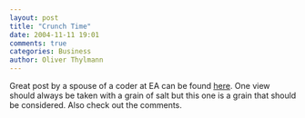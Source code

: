 ```yaml
---
layout: post
title: "Crunch Time"
date: 2004-11-11 19:01
comments: true
categories: Business
author: Oliver Thylmann
---
```



Great post by a spouse of a coder at EA can be found [here](http://www.livejournal.com/users/ea_spouse/). One view should always be taken with a grain of salt but this one is a grain that should be considered. Also check out the comments.

